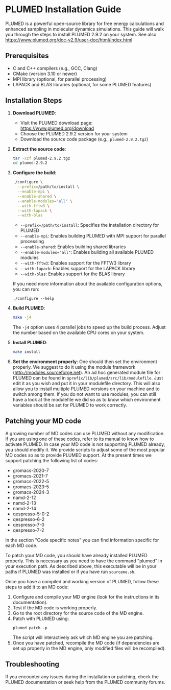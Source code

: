 # PLUMED Installation Guide

PLUMED is a powerful open-source library for free energy calculations and enhanced sampling in molecular dynamics simulations. This guide will walk you through the steps to install PLUMED 2.9.2 on your system. See also https://www.plumed.org/doc-v2.9/user-doc/html/index.html 

## Prerequisites

- C and C++ compilers (e.g., GCC, Clang)
- CMake (version 3.10 or newer)
- MPI library (optional, for parallel processing)
- LAPACK and BLAS libraries (optional, for some PLUMED features)

## Installation Steps

1. **Download PLUMED**:
   - Visit the PLUMED download page: https://www.plumed.org/download
   - Choose the PLUMED 2.9.2 version for your system
   - Download the source code package (e.g., `plumed-2.9.2.tgz`)

2. **Extract the source code**:
   ```bash
   tar -xzf plumed-2.9.2.tgz
   cd plumed-2.9.2
   ```

3. **Configure the build**:
   ```bash
   ./configure \
     --prefix=/path/to/install \
     --enable-mpi \
     --enable-shared \
     --enable-modules="all" \
     --with-fftw3 \
     --with-lapack \
     --with-blas
   ```
   - `--prefix=/path/to/install`: Specifies the installation directory for PLUMED
   - `--enable-mpi`: Enables building PLUMED with MPI support for parallel processing
   - `--enable-shared`: Enables building shared libraries
   - `--enable-modules="all"`: Enables building all available PLUMED modules
   - `--with-fftw3`: Enables support for the FFTW3 library
   - `--with-lapack`: Enables support for the LAPACK library
   - `--with-blas`: Enables support for the BLAS library

   If you need more information about the available configuration options, you can run:

   ```
   ./configure --help
   ```

4. **Build PLUMED**:
   ```bash
   make -j4
   ```
   The `-j4` option uses 4 parallel jobs to speed up the build process. Adjust the number based on the available CPU cores on your system.

5. **Install PLUMED**:
   ```bash
   make install
   ```

6. **Set the environment properly**:
   One should then set the environment properly. We suggest to do it using the module framework (http://modules.sourceforge.net). An ad hoc generated module file for PLUMED can be found in `$prefix/lib/plumed/src/lib/modulefile`. Just edit it as you wish and put it in your modulefile directory. This will also allow you to install multiple PLUMED versions on your machine and to switch among them. If you do not want to use modules, you can still have a look at the modulefile we did so as to know which environment variables should be set for PLUMED to work correctly.

## Patching your MD code

A growing number of MD codes can use PLUMED without any modification. If you are using one of these codes, refer to its manual to know how to activate PLUMED. In case your MD code is not supporting PLUMED already, you should modify it. We provide scripts to adjust some of the most popular MD codes so as to provide PLUMED support. At the present times we support patching the following list of codes:

- gromacs-2020-7
- gromacs-2021-7
- gromacs-2022-5
- gromacs-2023-5
- gromacs-2024-3
- namd-2-12
- namd-2-13
- namd-2-14
- qespresso-5-0-2
- qespresso-6-2
- qespresso-7-0
- qespresso-7-2

In the section "Code specific notes" you can find information specific for each MD code.

To patch your MD code, you should have already installed PLUMED properly. This is necessary as you need to have the command "plumed" in your execution path. As described above, this executable will be in your paths if PLUMED was installed or if you have run `sourceme.sh`.

Once you have a compiled and working version of PLUMED, follow these steps to add it to an MD code:

1. Configure and compile your MD engine (look for the instructions in its documentation).
2. Test if the MD code is working properly.
3. Go to the root directory for the source code of the MD engine.
4. Patch with PLUMED using:
   ```
   plumed patch -p
   ```
   The script will interactively ask which MD engine you are patching.
5. Once you have patched, recompile the MD code (if dependencies are set up properly in the MD engine, only modified files will be recompiled).

## Troubleshooting

If you encounter any issues during the installation or patching, check the PLUMED documentation or seek help from the PLUMED community forums.